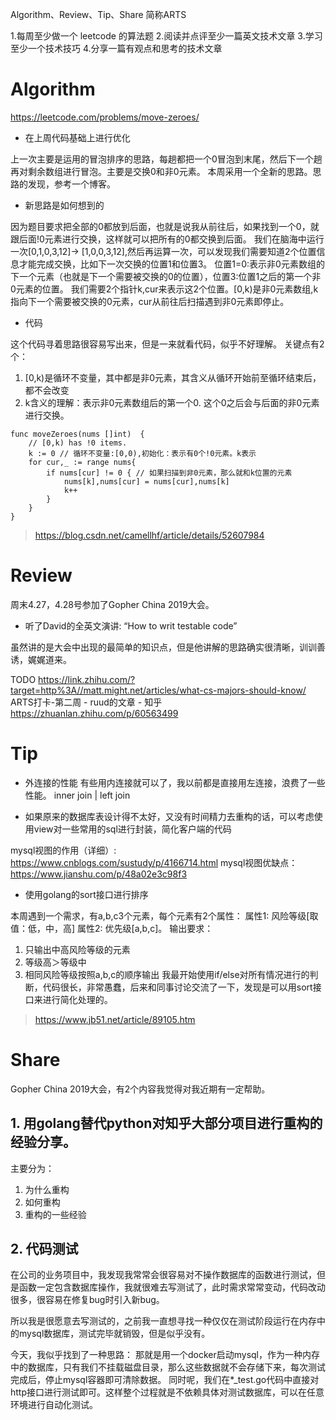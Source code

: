 Algorithm、Review、Tip、Share 简称ARTS

1.每周至少做一个 leetcode 的算法题 2.阅读并点评至少一篇英文技术文章 3.学习至少一个技术技巧 4.分享一篇有观点和思考的技术文章

# Algorithm
https://leetcode.com/problems/move-zeroes/
* 在上周代码基础上进行优化

上一次主要是运用的冒泡排序的思路，每趟都把一个0冒泡到末尾，然后下一个趟再对剩余数组进行冒泡。主要是交换0和非0元素。
本周采用一个全新的思路。思路的发现，参考一个博客。

* 新思路是如何想到的

因为题目要求把全部的0都放到后面，也就是说我从前往后，如果找到一个0，就跟后面!0元素进行交换，这样就可以把所有的0都交换到后面。
我们在脑海中运行一次[0,1,0,3,12]-> [1,0,0,3,12],然后再运算一次，可以发现我们需要知道2个位置信息才能完成交换，比如下一次交换的位置1和位置3。
位置1=0:表示非0元素数组的下一个元素（也就是下一个需要被交换的0的位置），位置3:位置1之后的第一个非0元素的位置。
我们需要2个指针k,cur来表示这2个位置。[0,k)是非0元素数组,k指向下一个需要被交换的0元素，cur从前往后扫描遇到非0元素即停止。

* 代码

这个代码寻着思路很容易写出来，但是一来就看代码，似乎不好理解。
关键点有2个：
1. [0,k)是循环不变量，其中都是非0元素，其含义从循环开始前至循环结束后，都不会改变
2. k含义的理解：表示非0元素数组后的第一个0. 这个0之后会与后面的非0元素进行交换。

```
func moveZeroes(nums []int)  {
    // [0,k) has !0 items.
    k := 0 // 循环不变量:[0,0),初始化：表示有0个!0元素。k表示
    for cur,_ := range nums{
        if nums[cur] != 0 { // 如果扫描到非0元素，那么就和k位置的元素
            nums[k],nums[cur] = nums[cur],nums[k]
            k++
        }
    }
}
```
> https://blog.csdn.net/camellhf/article/details/52607984

# Review
周末4.27，4.28号参加了Gopher China 2019大会。

* 听了David的全英文演讲: “How to writ testable code”

虽然讲的是大会中出现的最简单的知识点，但是他讲解的思路确实很清晰，训训善诱，娓娓道来。

TODO
https://link.zhihu.com/?target=http%3A//matt.might.net/articles/what-cs-majors-should-know/
ARTS打卡-第二周 - ruud的文章 - 知乎
https://zhuanlan.zhihu.com/p/60563499

# Tip
* 外连接的性能
有些用内连接就可以了，我以前都是直接用左连接，浪费了一些性能。
inner join | left join

* 如果原来的数据库表设计得不太好，又没有时间精力去重构的话，可以考虑使用view对一些常用的sql进行封装，简化客户端的代码

mysql视图的作用（详细）: https://www.cnblogs.com/sustudy/p/4166714.html
mysql视图优缺点： https://www.jianshu.com/p/48a02e3c98f3

* 使用golang的sort接口进行排序

本周遇到一个需求，有a,b,c3个元素，每个元素有2个属性：
属性1: 风险等级[取值：低，中，高]
属性2: 优先级[a,b,c]。
输出要求：
1. 只输出中高风险等级的元素
2. 等级高＞等级中
3. 相同风险等级按照a,b,c的顺序输出
我最开始使用if/else对所有情况进行的判断，代码很长，非常愚蠢，后来和同事讨论交流了一下，发现是可以用sort接口来进行简化处理的。

> https://www.jb51.net/article/89105.htm

# Share
Gopher China 2019大会，有2个内容我觉得对我近期有一定帮助。

## 1. 用golang替代python对知乎大部分项目进行重构的经验分享。
主要分为：
1. 为什么重构
2. 如何重构
3. 重构的一些经验

## 2. 代码测试

在公司的业务项目中，我发现我常常会很容易对不操作数据库的函数进行测试，但是函数一定包含数据库操作，我就很难去写测试了，此时需求常常变动，代码改动很多，很容易在修复bug时引入新bug。

所以我是很愿意去写测试的，之前我一直想寻找一种仅仅在测试阶段运行在内存中的mysql数据库，测试完毕就销毁，但是似乎没有。

今天，我似乎找到了一种思路： 那就是用一个docker启动mysql，作为一种内存中的数据库，只有我们不挂载磁盘目录，那么这些数据就不会存储下来，每次测试完成后，停止mysql容器即可清除数据。 同时呢，我们在*_test.go代码中直接对http接口进行测试即可。这样整个过程就是不依赖具体对测试数据库，可以在任意环境进行自动化测试。


